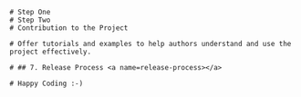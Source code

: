 
	# Step One 
	# Step Two 
	# Contribution to the Project
	
	# Offer tutorials and examples to help authors understand and use the project effectively.

	# ## 7. Release Process <a name=release-process></a>

	# Happy Coding :-)

	 
